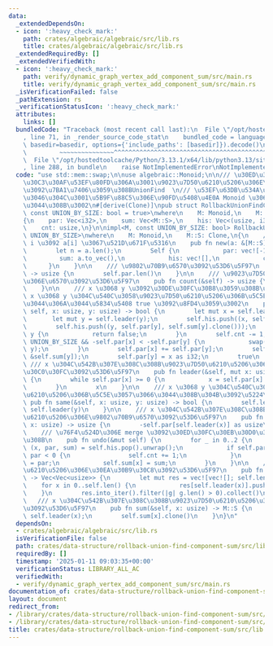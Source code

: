 ```yaml
---
data:
  _extendedDependsOn:
  - icon: ':heavy_check_mark:'
    path: crates/algebraic/algebraic/src/lib.rs
    title: crates/algebraic/algebraic/src/lib.rs
  _extendedRequiredBy: []
  _extendedVerifiedWith:
  - icon: ':heavy_check_mark:'
    path: verify/dynamic_graph_vertex_add_component_sum/src/main.rs
    title: verify/dynamic_graph_vertex_add_component_sum/src/main.rs
  _isVerificationFailed: false
  _pathExtension: rs
  _verificationStatusIcon: ':heavy_check_mark:'
  attributes:
    links: []
  bundledCode: "Traceback (most recent call last):\n  File \"/opt/hostedtoolcache/Python/3.13.1/x64/lib/python3.13/site-packages/onlinejudge_verify/documentation/build.py\"\
    , line 71, in _render_source_code_stat\n    bundled_code = language.bundle(stat.path,\
    \ basedir=basedir, options={'include_paths': [basedir]}).decode()\n          \
    \         ~~~~~~~~~~~~~~~^^^^^^^^^^^^^^^^^^^^^^^^^^^^^^^^^^^^^^^^^^^^^^^^^^^^^^^^^^^^^^^^^^\n\
    \  File \"/opt/hostedtoolcache/Python/3.13.1/x64/lib/python3.13/site-packages/onlinejudge_verify/languages/rust.py\"\
    , line 288, in bundle\n    raise NotImplementedError\nNotImplementedError\n"
  code: "use std::mem::swap;\n\nuse algebraic::Monoid;\n\n/// \u30ED\u30FC\u30EB\u30D0\
    \u30C3\u30AF\u53EF\u80FD\u306A\u3001\u9023\u7D50\u6210\u5206\u306E\u7DCF\u7A4D\
    \u3092\u7BA1\u7406\u3059\u308BUnionFind  \n/// \u53EF\u63DB\u534A\u7FA4\u3092\u6271\
    \u3046\u304C\u3001\u5B9F\u88C5\u306E\u90FD\u5408\u4E0A Monoid \u3068\u3057\u3066\
    \u3044\u308B\u3002\n#[derive(Clone)]\npub struct RollbackUnionFindComponentSum<M,\
    \ const UNION_BY_SIZE: bool = true>\nwhere\n    M: Monoid,\n    M::S: Clone,\n\
    {\n    par: Vec<i32>,\n    sum: Vec<M::S>,\n    his: Vec<(usize, i32, M::S)>,\n\
    \    cnt: usize,\n}\n\nimpl<M, const UNION_BY_SIZE: bool> RollbackUnionFindComponentSum<M,\
    \ UNION_BY_SIZE>\nwhere\n    M: Monoid,\n    M::S: Clone,\n{\n    /// \u9802\u70B9\
    \ i \u3092 a[i] \u3067\u521D\u671F\u5316\n    pub fn new(a: &[M::S]) -> Self {\n\
    \        let n = a.len();\n        Self {\n            par: vec![-1; n],\n   \
    \         sum: a.to_vec(),\n            his: vec![],\n            cnt: n,\n  \
    \      }\n    }\n\n    /// \u9802\u70B9\u6570\u3092\u53D6\u5F97\n    pub fn len(&self)\
    \ -> usize {\n        self.par.len()\n    }\n\n    /// \u9023\u7D50\u6210\u5206\
    \u306E\u6570\u3092\u53D6\u5F97\n    pub fn count(&self) -> usize {\n        self.cnt\n\
    \    }\n\n    /// x \u3068 y \u3092\u30DE\u30FC\u30B8\u3059\u308B\u3002\n    ///\
    \ x \u3068 y \u304C\u540C\u3058\u9023\u7D50\u6210\u5206\u306B\u5C5E\u3057\u3066\
    \u3044\u306A\u3044\u5834\u5408 true \u3092\u8FD4\u3059\u3002\n    pub fn merge(&mut\
    \ self, x: usize, y: usize) -> bool {\n        let mut x = self.leader(x);\n \
    \       let mut y = self.leader(y);\n        self.his.push((x, self.par[x], self.sum[x].clone()));\n\
    \        self.his.push((y, self.par[y], self.sum[y].clone()));\n        if x ==\
    \ y {\n            return false;\n        }\n        self.cnt -= 1;\n        if\
    \ UNION_BY_SIZE && -self.par[x] < -self.par[y] {\n            swap(&mut x, &mut\
    \ y);\n        }\n        self.par[x] += self.par[y];\n        self.sum[x] = M::op(&self.sum[x],\
    \ &self.sum[y]);\n        self.par[y] = x as i32;\n        true\n    }\n\n   \
    \ /// x \u304C\u542B\u307E\u308C\u308B\u9023\u7D50\u6210\u5206\u306E\u30EA\u30FC\
    \u30C0\u30FC\u3092\u53D6\u5F97\n    pub fn leader(&self, mut x: usize) -> usize\
    \ {\n        while self.par[x] >= 0 {\n            x = self.par[x] as usize;\n\
    \        }\n        x\n    }\n\n    /// x \u3068 y \u304C\u540C\u3058\u9023\u7D50\
    \u6210\u5206\u306B\u5C5E\u3057\u3066\u3044\u308B\u304B\u3092\u5224\u5B9A\n   \
    \ pub fn same(&self, x: usize, y: usize) -> bool {\n        self.leader(x) ==\
    \ self.leader(y)\n    }\n\n    /// x \u304C\u542B\u307E\u308C\u308B\u9023\u7D50\
    \u6210\u5206\u306E\u9802\u70B9\u6570\u3092\u53D6\u5F97\n    pub fn size(&self,\
    \ x: usize) -> usize {\n        -self.par[self.leader(x)] as usize\n    }\n\n\
    \    /// \u76F4\u524D\u306E merge \u3092\u30ED\u30FC\u30EB\u30D0\u30C3\u30AF\u3059\
    \u308B\n    pub fn undo(&mut self) {\n        for _ in 0..2 {\n            let\
    \ (x, par, sum) = self.his.pop().unwrap();\n            if self.par[x] >= 0 &&\
    \ par < 0 {\n                self.cnt += 1;\n            }\n            self.par[x]\
    \ = par;\n            self.sum[x] = sum;\n        }\n    }\n\n    /// \u9023\u7D50\
    \u6210\u5206\u306E\u30EA\u30B9\u30C8\u3092\u53D6\u5F97\n    pub fn groups(&self)\
    \ -> Vec<Vec<usize>> {\n        let mut res = vec![vec![]; self.len()];\n    \
    \    for x in 0..self.len() {\n            res[self.leader(x)].push(x);\n    \
    \    }\n        res.into_iter().filter(|g| g.len() > 0).collect()\n    }\n\n \
    \   /// x \u304C\u542B\u307E\u308C\u308B\u9023\u7D50\u6210\u5206\u306E\u7DCF\u7A4D\
    \u3092\u53D6\u5F97\n    pub fn sum(&self, x: usize) -> M::S {\n        let x =\
    \ self.leader(x);\n        self.sum[x].clone()\n    }\n}\n"
  dependsOn:
  - crates/algebraic/algebraic/src/lib.rs
  isVerificationFile: false
  path: crates/data-structure/rollback-union-find-component-sum/src/lib.rs
  requiredBy: []
  timestamp: '2025-01-11 09:03:35+00:00'
  verificationStatus: LIBRARY_ALL_AC
  verifiedWith:
  - verify/dynamic_graph_vertex_add_component_sum/src/main.rs
documentation_of: crates/data-structure/rollback-union-find-component-sum/src/lib.rs
layout: document
redirect_from:
- /library/crates/data-structure/rollback-union-find-component-sum/src/lib.rs
- /library/crates/data-structure/rollback-union-find-component-sum/src/lib.rs.html
title: crates/data-structure/rollback-union-find-component-sum/src/lib.rs
---
```

